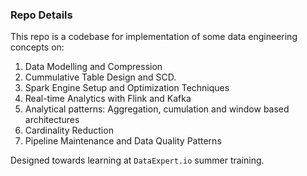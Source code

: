 ### Repo Details

This repo is a codebase for implementation of some data engineering concepts on:

1. Data Modelling and Compression
2. Cummulative Table Design and SCD.
3. Spark Engine Setup and Optimization Techniques
4. Real-time Analytics with Flink and Kafka
5. Analytical patterns: Aggregation, cumulation and window based architectures
6. Cardinality Reduction
7. Pipeline Maintenance and Data Quality Patterns

Designed towards learning at `DataExpert.io` summer training.
